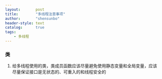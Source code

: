 ```yaml
---
layout:       post
title:        "多线程注意事项"
author:       "shensunbo"
header-style: text
catalog:      true
tags:
    - 多线程
---
```


### 类  
1. 给多线程使用的类，类成员函数应该尽量避免使用静态变量和全局变量，应该尽量保证接口是无状态的、可重入的和线程安全的  
